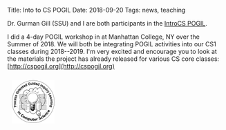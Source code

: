 Title: Into to CS POGIL
Date: 2018-09-20
Tags: news, teaching

Dr. Gurman Gill (SSU) and I are both participants in the [IntroCS POGIL](http://cspogil.org/IntroCS%20POGIL%20Project).

I did a 4-day POGIL workshop in at Manhattan College, NY over the Summer of 2018. We will both be integrating POGIL activities into our CS1 classes during 2018--2019. I'm very excited and encourage you to look at the materials the project has already released for various CS core classes: [http://cspogil.org](http://cspogil.org)

<a href="http://cspogil.org">
<img class="img-left" src="/images/CS-POGIL-logo.png" style="padding: 10px; height: 100px;" alt="CS-POGIL Logo" />
</a> 
